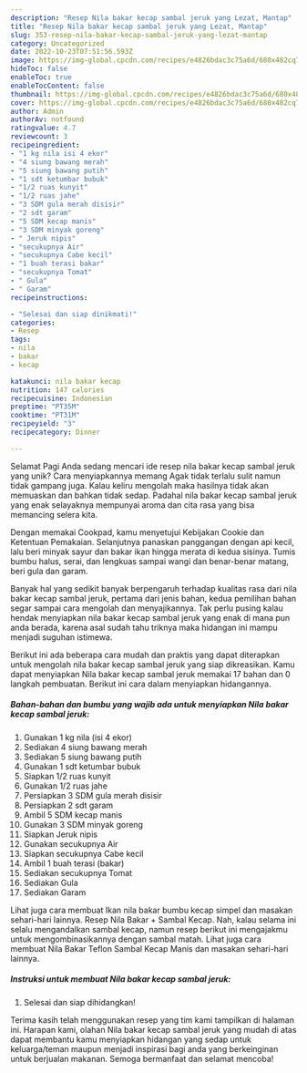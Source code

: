 ```yaml
---
description: "Resep Nila bakar kecap sambal jeruk yang Lezat, Mantap"
title: "Resep Nila bakar kecap sambal jeruk yang Lezat, Mantap"
slug: 353-resep-nila-bakar-kecap-sambal-jeruk-yang-lezat-mantap
category: Uncategorized
date: 2022-10-23T07:51:56.593Z
image: https://img-global.cpcdn.com/recipes/e4826bdac3c75a6d/680x482cq70/nila-bakar-kecap-sambal-jeruk-foto-resep-utama.jpg
hideToc: false
enableToc: true
enableTocContent: false
thumbnail: https://img-global.cpcdn.com/recipes/e4826bdac3c75a6d/680x482cq70/nila-bakar-kecap-sambal-jeruk-foto-resep-utama.jpg
cover: https://img-global.cpcdn.com/recipes/e4826bdac3c75a6d/680x482cq70/nila-bakar-kecap-sambal-jeruk-foto-resep-utama.jpg
author: Admin
authorAv: notfound
ratingvalue: 4.7
reviewcount: 3
recipeingredient:
- "1 kg nila isi 4 ekor"
- "4 siung bawang merah"
- "5 siung bawang putih"
- "1 sdt ketumbar bubuk"
- "1/2 ruas kunyit"
- "1/2 ruas jahe"
- "3 SDM gula merah disisir"
- "2 sdt garam"
- "5 SDM kecap manis"
- "3 SDM minyak goreng"
- " Jeruk nipis"
- "secukupnya Air"
- "secukupnya Cabe kecil"
- "1 buah terasi bakar"
- "secukupnya Tomat"
- " Gula"
- " Garam"
recipeinstructions:

- "Selesai dan siap dinikmati!"
categories:
- Resep
tags:
- nila
- bakar
- kecap

katakunci: nila bakar kecap 
nutrition: 147 calories
recipecuisine: Indonesian
preptime: "PT35M"
cooktime: "PT31M"
recipeyield: "3"
recipecategory: Dinner

---
```



Selamat Pagi Anda sedang mencari ide resep nila bakar kecap sambal jeruk yang unik? Cara menyiapkannya memang Agak tidak terlalu sulit namun tidak gampang juga. Kalau keliru mengolah maka hasilnya tidak akan memuaskan dan bahkan tidak sedap. Padahal nila bakar kecap sambal jeruk yang enak selayaknya mempunyai aroma dan cita rasa yang bisa memancing selera kita.


Dengan memakai Cookpad, kamu menyetujui Kebijakan Cookie dan Ketentuan Pemakaian. Selanjutnya panaskan panggangan dengan api kecil, lalu beri minyak sayur dan bakar ikan hingga merata di kedua sisinya. Tumis bumbu halus, serai, dan lengkuas sampai wangi dan benar-benar matang, beri gula dan garam.

Banyak hal yang sedikit banyak berpengaruh terhadap kualitas rasa dari nila bakar kecap sambal jeruk, pertama dari jenis bahan, kedua pemilihan bahan segar sampai cara mengolah dan menyajikannya. Tak perlu pusing kalau hendak menyiapkan nila bakar kecap sambal jeruk yang enak di mana pun anda berada, karena asal sudah tahu triknya maka hidangan ini mampu menjadi suguhan istimewa.


Berikut ini ada beberapa cara mudah dan praktis yang dapat diterapkan untuk mengolah nila bakar kecap sambal jeruk yang siap dikreasikan. Kamu dapat menyiapkan Nila bakar kecap sambal jeruk memakai 17 bahan dan 0 langkah pembuatan. Berikut ini cara dalam menyiapkan hidangannya.

<!--inarticleads1-->

##### Bahan-bahan dan bumbu yang wajib ada untuk menyiapkan Nila bakar kecap sambal jeruk:

1. Gunakan 1 kg nila (isi 4 ekor)
1. Sediakan 4 siung bawang merah
1. Sediakan 5 siung bawang putih
1. Gunakan 1 sdt ketumbar bubuk
1. Siapkan 1/2 ruas kunyit
1. Gunakan 1/2 ruas jahe
1. Persiapkan 3 SDM gula merah disisir
1. Persiapkan 2 sdt garam
1. Ambil 5 SDM kecap manis
1. Gunakan 3 SDM minyak goreng
1. Siapkan  Jeruk nipis
1. Gunakan secukupnya Air
1. Siapkan secukupnya Cabe kecil
1. Ambil 1 buah terasi (bakar)
1. Sediakan secukupnya Tomat
1. Sediakan  Gula
1. Sediakan  Garam


Lihat juga cara membuat Ikan nila bakar bumbu kecap simpel dan masakan sehari-hari lainnya. Resep Nila Bakar + Sambal Kecap. Nah, kalau selama ini selalu mengandalkan sambal kecap, namun resep berikut ini mengajakmu untuk mengombinasikannya dengan sambal matah. Lihat juga cara membuat Nila Bakar Teflon Sambal Kecap Manis dan masakan sehari-hari lainnya. 

<!--inarticleads2-->

##### Instruksi untuk membuat Nila bakar kecap sambal jeruk:


1. Selesai dan siap dihidangkan!



Terima kasih telah menggunakan resep yang tim kami tampilkan di halaman ini. Harapan kami, olahan Nila bakar kecap sambal jeruk yang mudah di atas dapat membantu kamu menyiapkan hidangan yang sedap untuk keluarga/teman maupun menjadi inspirasi bagi anda yang berkeinginan untuk berjualan makanan. Semoga bermanfaat dan selamat mencoba!
